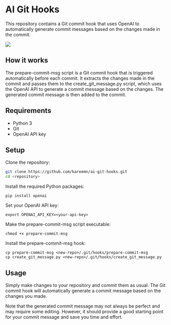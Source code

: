 # AI Git Hooks

This repository contains a Git commit hook that uses OpenAI to automatically generate commit messages based on the changes made in the commit.

![](https://github.com/kareemn/ai-git-hooks/Your_GIF_Name.gif)


## How it works

The prepare-commit-msg script is a Git commit hook that is triggered automatically before each commit. It extracts the changes made in the commit and passes them to the create_git_message.py script, which uses the OpenAI API to generate a commit message based on the changes. The generated commit message is then added to the commit.

## Requirements
- Python 3
- Git
- OpenAI API key

## Setup
Clone the repository:
```bash
git clone https://github.com/kareemn/ai-git-hooks.git
cd <repository>
```

Install the required Python packages:
```
pip install openai
```
Set your OpenAI API key:
```
export OPENAI_API_KEY=<your-api-key>
```
Make the prepare-commit-msg script executable:
```
chmod +x prepare-commit-msg
```

Install the prepare-commit-msg hook:
```
cp prepare-commit-msg <new-repo>/.git/hooks/prepare-commit-msg
cp create_git_message.py <new-repo>/.git/hooks/create_git_message.py
```

## Usage

Simply make changes to your repository and commit them as usual. The Git commit hook will automatically generate a commit message based on the changes you made.

Note that the generated commit message may not always be perfect and may require some editing. However, it should provide a good starting point for your commit message and save you time and effort.


